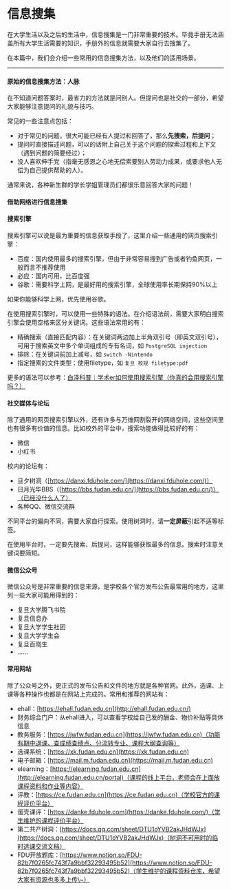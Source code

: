 # 信息搜集

在大学生活以及之后的生活中，信息搜集是一门非常重要的技术。毕竟手册无法涵盖所有大学生活需要的知识，手册外的信息就需要大家自行去搜集了。

在本篇中，我们会介绍一些常用的信息搜集方法，以及他们的适用场景。

***

#### 原始的信息搜集方法：人脉

在不知道问题答案时，最省力的方法就是问别人。但提问也是社交的一部分，希望大家能够注意提问的礼貌与技巧。

常见的一些注意点包括：

* 对于常见的问题，很大可能已经有人提过和回答了，那么**先搜索，后提问**；
* 提问时直接描述问题，可以的话附上自己关于这个问题的探索过程和上下文（遇到问题的简要经过）；
* 没人喜欢伸手党（指毫无感恩之心地无偿索要别人劳动力成果，或要求他人无偿为自己提供帮助的人）。

通常来说，各种新生群的学长学姐管理员们都很乐意回答大家的问题！

#### 借助网络进行信息搜集

#### 搜索引擎

搜索引擎可以说是最为重要的信息获取手段了，这里介绍一些通用的网页搜索引擎：

* 百度：国内使用最多的搜索引擎，但由于非常容易搜到广告或者钓鱼网页，一般而言不推荐使用
* 必应：国内可用，比百度强
* 谷歌：需要科学上网，是最好用的搜索引擎，全球使用率长期保持90%以上

如果你能够科学上网，优先使用谷歌。

在使用搜索引擎时，可以使用一些特殊的语法。在介绍语法前，需要大家明白搜索引擎会使用空格来区分关键词。这些语法常用的有：

* 精确搜索（直接匹配内容）：在关键词两边加上半角双引号（即英文双引号），可用于搜索英文中多个单词组成的专有名词，如 `PostgreSQL injection`
* 排除：在关键词前加上减号，如 `switch -Nintendo`
* 指定搜索的文件类型：使用filetype，如 `复旦 校规 filetype:pdf`

更多的语法可以参考：[白泽科普｜学术er如何使用搜索引擎（你真的会用搜索引擎吗？）](https://mp.weixin.qq.com/s/VsUqaBeJ1lcINbtpq83WwA)

#### 社交媒体与论坛

除了通用的网页搜索引擎以外，还有许多与万维网割裂开的网络空间，这些空间里也有很多有价值的信息。比如校外的平台中，搜索功能做得比较好的有：

* 微信
* 小红书

校内的论坛有：

* 旦夕树洞（[https://danxi.fduhole.com/](https://danxi.fduhole.com/)）
* 日月光华BBS（[https://bbs.fudan.edu.cn/](https://bbs.fudan.edu.cn/)）（已经没什么人了）
* 各种QQ、微信交流群

不同平台的偏向不同，需要大家自行探索。使用树洞时，请**一定屏蔽**引起不适等标签。

在使用平台时，一定要先搜索、后提问，这样能够获取最多的信息。搜索时注意关键词要简短。

#### 微信公众号

微信公众号是非常重要的信息来源，是学校各个官方发布公告最常用的地方，这里列一些大家可能用得到的：

* 复旦大学腾飞书院
* 复旦信息办
* 复旦大学学生社团
* 复旦大学学生会
* 复旦百晓生
* ……

#### 常用网站

除了公众号之外，更正式的发布公告和文件的地方就是各种官网。此外，选课、上课等各种操作也都是在网站上完成的。常用和推荐的网站有：

* ehall：[https://ehall.fudan.edu.cn](http://ehall.fudan.edu.cn/)
* 财务综合门户：从ehall进入，可以查看学校给自己发的酬金、物价补贴等具体信息
* 教务服务：[https://jwfw.fudan.edu.cn](https://jwfw.fudan.edu.cn)（功能有期中退课、查成绩查绩点、分流转专业、课程大纲查询等）
* 选课系统：[https://xk.fudan.edu.cn](https://xk.fudan.edu.cn)
* 电子邮箱：[https://mail.m.fudan.edu.cn](https://mail.m.fudan.edu.cn)
* elearning：[https://elearning.fudan.edu.cn](http://elearning.fudan.edu.cn/portal)（课程的线上平台，老师会在上面放课程资料和作业等内容）
* 评教：[https://ce.fudan.edu.cn](https://ce.fudan.edu.cn)（学校官方的课程评价平台）
* 蛋壳课评：[https://danke.fduhole.com](https://danke.fduhole.com/)（学生维护的课程评价平台）
* 第二共产树洞：[https://docs.qq.com/sheet/DTU1oYVB2akJHdWJx](https://docs.qq.com/sheet/DTU1oYVB2akJHdWJx)（树洞不可用时的临时选课交流文档）
* FDU开放题库：[https://www.notion.so/FDU-82b7f0265fc743f7a9bbf32293495b52](https://www.notion.so/FDU-82b7f0265fc743f7a9bbf32293495b52)（学生维护的课程资料仓库，希望大家有资源也多多上传\~）
